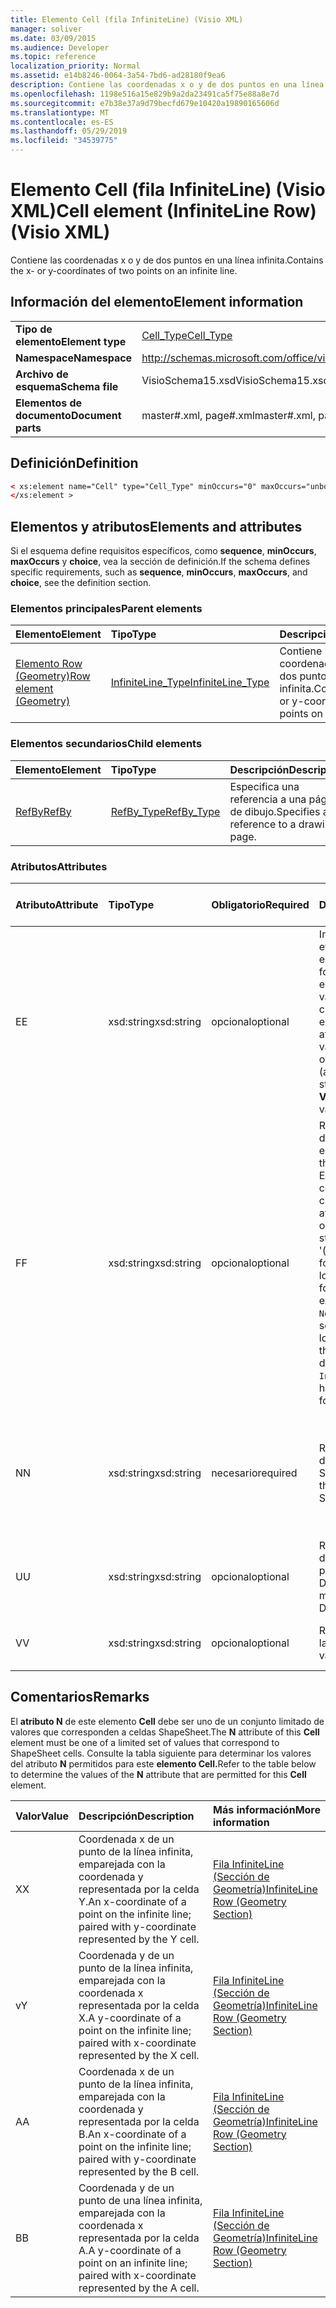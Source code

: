 ```yaml
---
title: Elemento Cell (fila InfiniteLine) (Visio XML)
manager: soliver
ms.date: 03/09/2015
ms.audience: Developer
ms.topic: reference
localization_priority: Normal
ms.assetid: e14b8246-0064-3a54-7bd6-ad28180f9ea6
description: Contiene las coordenadas x o y de dos puntos en una línea infinita.
ms.openlocfilehash: 1198e516a15e829b9a2da23491ca5f75e88a8e7d
ms.sourcegitcommit: e7b38e37a9d79becfd679e10420a19890165606d
ms.translationtype: MT
ms.contentlocale: es-ES
ms.lasthandoff: 05/29/2019
ms.locfileid: "34539775"
---
```

# <a name="cell-element-infiniteline-row-visio-xml"></a><span data-ttu-id="c255a-103">Elemento Cell (fila InfiniteLine) (Visio XML)</span><span class="sxs-lookup"><span data-stu-id="c255a-103">Cell element (InfiniteLine Row) (Visio XML)</span></span>

<span data-ttu-id="c255a-104">Contiene las coordenadas x o y de dos puntos en una línea infinita.</span><span class="sxs-lookup"><span data-stu-id="c255a-104">Contains the x- or y-coordinates of two points on an infinite line.</span></span>
  
## <a name="element-information"></a><span data-ttu-id="c255a-105">Información del elemento</span><span class="sxs-lookup"><span data-stu-id="c255a-105">Element information</span></span>

|||
|:-----|:-----|
|<span data-ttu-id="c255a-106">**Tipo de elemento**</span><span class="sxs-lookup"><span data-stu-id="c255a-106">**Element type**</span></span> <br/> |[<span data-ttu-id="c255a-107">Cell_Type</span><span class="sxs-lookup"><span data-stu-id="c255a-107">Cell_Type</span></span>](cell_type-complextypevisio-xml.md) <br/> |
|<span data-ttu-id="c255a-108">**Namespace**</span><span class="sxs-lookup"><span data-stu-id="c255a-108">**Namespace**</span></span> <br/> |http://schemas.microsoft.com/office/visio/2012/main  <br/> |
|<span data-ttu-id="c255a-109">**Archivo de esquema**</span><span class="sxs-lookup"><span data-stu-id="c255a-109">**Schema file**</span></span> <br/> |<span data-ttu-id="c255a-110">VisioSchema15.xsd</span><span class="sxs-lookup"><span data-stu-id="c255a-110">VisioSchema15.xsd</span></span>  <br/> |
|<span data-ttu-id="c255a-111">**Elementos de documento**</span><span class="sxs-lookup"><span data-stu-id="c255a-111">**Document parts**</span></span> <br/> |<span data-ttu-id="c255a-112">master#.xml, page#.xml</span><span class="sxs-lookup"><span data-stu-id="c255a-112">master#.xml, page#.xml</span></span>  <br/> |
   
## <a name="definition"></a><span data-ttu-id="c255a-113">Definición</span><span class="sxs-lookup"><span data-stu-id="c255a-113">Definition</span></span>

```XML
< xs:element name="Cell" type="Cell_Type" minOccurs="0" maxOccurs="unbounded" >
</xs:element >
```

## <a name="elements-and-attributes"></a><span data-ttu-id="c255a-114">Elementos y atributos</span><span class="sxs-lookup"><span data-stu-id="c255a-114">Elements and attributes</span></span>

<span data-ttu-id="c255a-115">Si el esquema define requisitos específicos, como **sequence**, **minOccurs**, **maxOccurs** y **choice**, vea la sección de definición.</span><span class="sxs-lookup"><span data-stu-id="c255a-115">If the schema defines specific requirements, such as **sequence**, **minOccurs**, **maxOccurs**, and **choice**, see the definition section.</span></span> 
  
### <a name="parent-elements"></a><span data-ttu-id="c255a-116">Elementos principales</span><span class="sxs-lookup"><span data-stu-id="c255a-116">Parent elements</span></span>

|<span data-ttu-id="c255a-117">**Elemento**</span><span class="sxs-lookup"><span data-stu-id="c255a-117">**Element**</span></span>|<span data-ttu-id="c255a-118">**Tipo**</span><span class="sxs-lookup"><span data-stu-id="c255a-118">**Type**</span></span>|<span data-ttu-id="c255a-119">**Descripción**</span><span class="sxs-lookup"><span data-stu-id="c255a-119">**Description**</span></span>|
|:-----|:-----|:-----|
|[<span data-ttu-id="c255a-120">Elemento Row (Geometry)</span><span class="sxs-lookup"><span data-stu-id="c255a-120">Row element (Geometry)</span></span>](row-element-geometry-sectionvisio-xml.md) <br/> |[<span data-ttu-id="c255a-121">InfiniteLine_Type</span><span class="sxs-lookup"><span data-stu-id="c255a-121">InfiniteLine_Type</span></span>](infiniteline_type-complextypevisio-xml.md) <br/> |<span data-ttu-id="c255a-122">Contiene las coordenadas x o y de dos puntos en una línea infinita.</span><span class="sxs-lookup"><span data-stu-id="c255a-122">Contains the x- or y-coordinates of two points on an infinite line.</span></span>  <br/> |
   
### <a name="child-elements"></a><span data-ttu-id="c255a-123">Elementos secundarios</span><span class="sxs-lookup"><span data-stu-id="c255a-123">Child elements</span></span>

|<span data-ttu-id="c255a-124">**Elemento**</span><span class="sxs-lookup"><span data-stu-id="c255a-124">**Element**</span></span>|<span data-ttu-id="c255a-125">**Tipo**</span><span class="sxs-lookup"><span data-stu-id="c255a-125">**Type**</span></span>|<span data-ttu-id="c255a-126">**Descripción**</span><span class="sxs-lookup"><span data-stu-id="c255a-126">**Description**</span></span>|
|:-----|:-----|:-----|
|[<span data-ttu-id="c255a-127">RefBy</span><span class="sxs-lookup"><span data-stu-id="c255a-127">RefBy</span></span>](refby-element-cell_type-complextypevisio-xml.md) <br/> |[<span data-ttu-id="c255a-128">RefBy_Type</span><span class="sxs-lookup"><span data-stu-id="c255a-128">RefBy_Type</span></span>](refby_type-complextypevisio-xml.md) <br/> |<span data-ttu-id="c255a-129">Especifica una referencia a una página de dibujo.</span><span class="sxs-lookup"><span data-stu-id="c255a-129">Specifies a reference to a drawing page.</span></span>  <br/> |
   
### <a name="attributes"></a><span data-ttu-id="c255a-130">Atributos</span><span class="sxs-lookup"><span data-stu-id="c255a-130">Attributes</span></span>

|<span data-ttu-id="c255a-131">**Atributo**</span><span class="sxs-lookup"><span data-stu-id="c255a-131">**Attribute**</span></span>|<span data-ttu-id="c255a-132">**Tipo**</span><span class="sxs-lookup"><span data-stu-id="c255a-132">**Type**</span></span>|<span data-ttu-id="c255a-133">**Obligatorio**</span><span class="sxs-lookup"><span data-stu-id="c255a-133">**Required**</span></span>|<span data-ttu-id="c255a-134">**Descripción**</span><span class="sxs-lookup"><span data-stu-id="c255a-134">**Description**</span></span>|<span data-ttu-id="c255a-135">**Posibles valores**</span><span class="sxs-lookup"><span data-stu-id="c255a-135">**Possible values**</span></span>|
|:-----|:-----|:-----|:-----|:-----|
|<span data-ttu-id="c255a-136">E</span><span class="sxs-lookup"><span data-stu-id="c255a-136">E</span></span>  <br/> |<span data-ttu-id="c255a-137">xsd:string</span><span class="sxs-lookup"><span data-stu-id="c255a-137">xsd:string</span></span>  <br/> |<span data-ttu-id="c255a-138">opcional</span><span class="sxs-lookup"><span data-stu-id="c255a-138">optional</span></span>  <br/> |<span data-ttu-id="c255a-139">Indica que la fórmula se evalúa como un error.</span><span class="sxs-lookup"><span data-stu-id="c255a-139">Indicates that the formula evaluates to an error.</span></span> <span data-ttu-id="c255a-140">El valor de **E** es el valor actual (una cadena de mensaje de error); el valor del atributo **V** es el último valor válido.</span><span class="sxs-lookup"><span data-stu-id="c255a-140">The value of **E** is the current value (an error message string); the value of the **V** attribute is the last valid value.</span></span>  <br/> |<span data-ttu-id="c255a-141">Una cadena de mensaje de error.</span><span class="sxs-lookup"><span data-stu-id="c255a-141">An error message string.</span></span>  <br/> |
|<span data-ttu-id="c255a-142">F</span><span class="sxs-lookup"><span data-stu-id="c255a-142">F</span></span>  <br/> |<span data-ttu-id="c255a-143">xsd:string</span><span class="sxs-lookup"><span data-stu-id="c255a-143">xsd:string</span></span>  <br/> |<span data-ttu-id="c255a-144">opcional</span><span class="sxs-lookup"><span data-stu-id="c255a-144">optional</span></span>  <br/> | <span data-ttu-id="c255a-145">Representa la fórmula del elemento.</span><span class="sxs-lookup"><span data-stu-id="c255a-145">Represents the element's formula.</span></span> <span data-ttu-id="c255a-146">Este atributo puede contener una de las cadenas siguientes:</span><span class="sxs-lookup"><span data-stu-id="c255a-146">This attribute can contain one of the following strings:</span></span>  <br/>  <span data-ttu-id="c255a-147">'(alguna fórmula)' si la fórmula existe localmente</span><span class="sxs-lookup"><span data-stu-id="c255a-147">'(some formula)' if the formula exists locally</span></span>  <br/>  <span data-ttu-id="c255a-148">`No Formula` si la fórmula se elimina o bloquea localmente</span><span class="sxs-lookup"><span data-stu-id="c255a-148">`No Formula` if the formula is locally deleted or blocked</span></span>  <br/>  <span data-ttu-id="c255a-149">`Inh` si la fórmula se hereda.</span><span class="sxs-lookup"><span data-stu-id="c255a-149">`Inh` if the formula is inherited.</span></span>  <br/> |<span data-ttu-id="c255a-150">Una fórmula.</span><span class="sxs-lookup"><span data-stu-id="c255a-150">A formula.</span></span>  <br/> |
|<span data-ttu-id="c255a-151">N</span><span class="sxs-lookup"><span data-stu-id="c255a-151">N</span></span>  <br/> |<span data-ttu-id="c255a-152">xsd:string</span><span class="sxs-lookup"><span data-stu-id="c255a-152">xsd:string</span></span>  <br/> |<span data-ttu-id="c255a-153">necesario</span><span class="sxs-lookup"><span data-stu-id="c255a-153">required</span></span>  <br/> |<span data-ttu-id="c255a-154">Representa el nombre de la celda ShapeSheet.</span><span class="sxs-lookup"><span data-stu-id="c255a-154">Represents the name of the ShapeSheet cell.</span></span>  <br/> |<span data-ttu-id="c255a-155">Nombre de la celda ShapeSheet.</span><span class="sxs-lookup"><span data-stu-id="c255a-155">The name of the ShapeSheet cell.</span></span>  <br/> <span data-ttu-id="c255a-156">Vea la sección Comentarios a continuación.</span><span class="sxs-lookup"><span data-stu-id="c255a-156">See the Remarks section below.</span></span>  <br/> |
|<span data-ttu-id="c255a-157">U</span><span class="sxs-lookup"><span data-stu-id="c255a-157">U</span></span>  <br/> |<span data-ttu-id="c255a-158">xsd:string</span><span class="sxs-lookup"><span data-stu-id="c255a-158">xsd:string</span></span>  <br/> |<span data-ttu-id="c255a-159">opcional</span><span class="sxs-lookup"><span data-stu-id="c255a-159">optional</span></span>  <br/> |<span data-ttu-id="c255a-160">Representa una unidad de medida El valor predeterminado es DL.</span><span class="sxs-lookup"><span data-stu-id="c255a-160">Represents a unit of measure The default is DL.</span></span>  <br/> |<span data-ttu-id="c255a-161">Las unidades de la celda.</span><span class="sxs-lookup"><span data-stu-id="c255a-161">The units of the cell.</span></span>  <br/> |
|<span data-ttu-id="c255a-162">V</span><span class="sxs-lookup"><span data-stu-id="c255a-162">V</span></span>  <br/> |<span data-ttu-id="c255a-163">xsd:string</span><span class="sxs-lookup"><span data-stu-id="c255a-163">xsd:string</span></span>  <br/> |<span data-ttu-id="c255a-164">opcional</span><span class="sxs-lookup"><span data-stu-id="c255a-164">optional</span></span>  <br/> |<span data-ttu-id="c255a-165">Representa el valor de la celda.</span><span class="sxs-lookup"><span data-stu-id="c255a-165">Represents the value of the cell.</span></span>  <br/> |<span data-ttu-id="c255a-166">Valor de la celda ShapeSheet.</span><span class="sxs-lookup"><span data-stu-id="c255a-166">The value of the ShapeSheet cell.</span></span>  <br/> |
   
## <a name="remarks"></a><span data-ttu-id="c255a-167">Comentarios</span><span class="sxs-lookup"><span data-stu-id="c255a-167">Remarks</span></span>

<span data-ttu-id="c255a-168">El **atributo N** de este elemento **Cell** debe ser uno de un conjunto limitado de valores que corresponden a celdas ShapeSheet.</span><span class="sxs-lookup"><span data-stu-id="c255a-168">The **N** attribute of this **Cell** element must be one of a limited set of values that correspond to ShapeSheet cells.</span></span> <span data-ttu-id="c255a-169">Consulte la tabla siguiente para determinar los valores del atributo **N** permitidos para este **elemento Cell.**</span><span class="sxs-lookup"><span data-stu-id="c255a-169">Refer to the table below to determine the values of the **N** attribute that are permitted for this **Cell** element.</span></span> 
  
|<span data-ttu-id="c255a-170">**Valor**</span><span class="sxs-lookup"><span data-stu-id="c255a-170">**Value**</span></span>|<span data-ttu-id="c255a-171">**Descripción**</span><span class="sxs-lookup"><span data-stu-id="c255a-171">**Description**</span></span>|<span data-ttu-id="c255a-172">**Más información**</span><span class="sxs-lookup"><span data-stu-id="c255a-172">**More information**</span></span>|
|:-----|:-----|:-----|
|<span data-ttu-id="c255a-173">X</span><span class="sxs-lookup"><span data-stu-id="c255a-173">X</span></span>  <br/> |<span data-ttu-id="c255a-174">Coordenada x de un punto de la línea infinita, emparejada con la coordenada y representada por la celda Y.</span><span class="sxs-lookup"><span data-stu-id="c255a-174">An x-coordinate of a point on the infinite line; paired with y-coordinate represented by the Y cell.</span></span>  <br/> |[<span data-ttu-id="c255a-175">Fila InfiniteLine (Sección de Geometría)</span><span class="sxs-lookup"><span data-stu-id="c255a-175">InfiniteLine Row (Geometry Section)</span></span>](infiniteline-row-geometry-section.md) <br/> |
|<span data-ttu-id="c255a-176">v</span><span class="sxs-lookup"><span data-stu-id="c255a-176">Y</span></span>  <br/> |<span data-ttu-id="c255a-177">Coordenada y de un punto de la línea infinita, emparejada con la coordenada x representada por la celda X.</span><span class="sxs-lookup"><span data-stu-id="c255a-177">A y-coordinate of a point on the infinite line; paired with x-coordinate represented by the X cell.</span></span>  <br/> |[<span data-ttu-id="c255a-178">Fila InfiniteLine (Sección de Geometría)</span><span class="sxs-lookup"><span data-stu-id="c255a-178">InfiniteLine Row (Geometry Section)</span></span>](infiniteline-row-geometry-section.md) <br/> |
|<span data-ttu-id="c255a-179">A</span><span class="sxs-lookup"><span data-stu-id="c255a-179">A</span></span>  <br/> |<span data-ttu-id="c255a-180">Coordenada x de un punto de la línea infinita, emparejada con la coordenada y representada por la celda B.</span><span class="sxs-lookup"><span data-stu-id="c255a-180">An x-coordinate of a point on the infinite line; paired with y-coordinate represented by the B cell.</span></span>  <br/> |[<span data-ttu-id="c255a-181">Fila InfiniteLine (Sección de Geometría)</span><span class="sxs-lookup"><span data-stu-id="c255a-181">InfiniteLine Row (Geometry Section)</span></span>](infiniteline-row-geometry-section.md) <br/> |
|<span data-ttu-id="c255a-182">B</span><span class="sxs-lookup"><span data-stu-id="c255a-182">B</span></span>  <br/> |<span data-ttu-id="c255a-183">Coordenada y de un punto de una línea infinita, emparejada con la coordenada x representada por la celda A.</span><span class="sxs-lookup"><span data-stu-id="c255a-183">A y-coordinate of a point on an infinite line; paired with x-coordinate represented by the A cell.</span></span>  <br/> |[<span data-ttu-id="c255a-184">Fila InfiniteLine (Sección de Geometría)</span><span class="sxs-lookup"><span data-stu-id="c255a-184">InfiniteLine Row (Geometry Section)</span></span>](infiniteline-row-geometry-section.md) <br/> |
   

